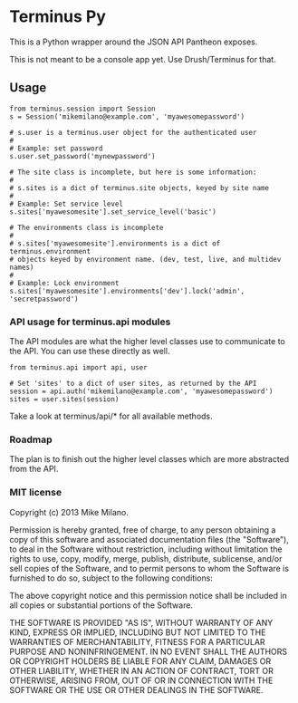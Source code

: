 Terminus Py
===========

This is a Python wrapper around the JSON API Pantheon exposes.

This is not meant to be a console app yet. Use Drush/Terminus for that.

## Usage
```
from terminus.session import Session
s = Session('mikemilano@example.com', 'myawesomepassword')

# s.user is a terminus.user object for the authenticated user
#
# Example: set password
s.user.set_password('mynewpassword')

# The site class is incomplete, but here is some information:
#
# s.sites is a dict of terminus.site objects, keyed by site name
#
# Example: Set service level
s.sites['myawesomesite'].set_service_level('basic')

# The environments class is incomplete
#
# s.sites['myawesomesite'].environments is a dict of terminus.environment
# objects keyed by environment name. (dev, test, live, and multidev names)
#
# Example: Lock environment
s.sites['myawesomesite'].environments['dev'].lock('admin', 'secretpassword')
```

### API usage for terminus.api modules

The API modules are what the higher level classes use to communicate
to the API. You can use these directly as well.
```
from terminus.api import api, user

# Set 'sites' to a dict of user sites, as returned by the API
session = api.auth('mikemilano@example.com', 'myawesomepassword')
sites = user.sites(session)
```

Take a look at terminus/api/* for all available methods.

### Roadmap

The plan is to finish out the higher level classes
which are more abstracted from the API.


### MIT license

Copyright (c) 2013 Mike Milano.

Permission is hereby granted, free of charge, to any person obtaining
a copy of this software and associated documentation files (the
"Software"), to deal in the Software without restriction, including
without limitation the rights to use, copy, modify, merge, publish,
distribute, sublicense, and/or sell copies of the Software, and to
permit persons to whom the Software is furnished to do so, subject to
the following conditions:

The above copyright notice and this permission notice shall be
included in all copies or substantial portions of the Software.

THE SOFTWARE IS PROVIDED "AS IS", WITHOUT WARRANTY OF ANY KIND,
EXPRESS OR IMPLIED, INCLUDING BUT NOT LIMITED TO THE WARRANTIES OF
MERCHANTABILITY, FITNESS FOR A PARTICULAR PURPOSE AND
NONINFRINGEMENT. IN NO EVENT SHALL THE AUTHORS OR COPYRIGHT HOLDERS BE
LIABLE FOR ANY CLAIM, DAMAGES OR OTHER LIABILITY, WHETHER IN AN ACTION
OF CONTRACT, TORT OR OTHERWISE, ARISING FROM, OUT OF OR IN CONNECTION
WITH THE SOFTWARE OR THE USE OR OTHER DEALINGS IN THE SOFTWARE.